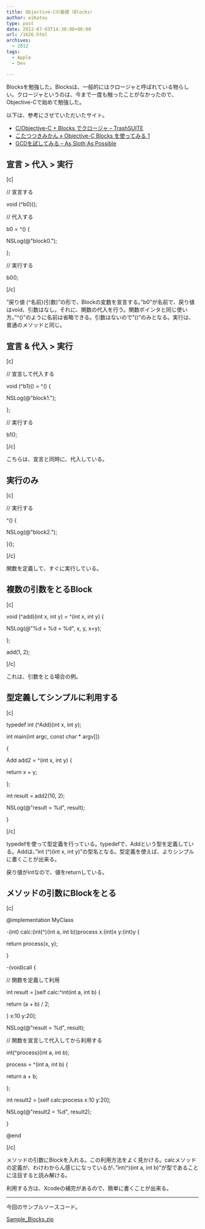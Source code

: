 ```yaml
---
title: Objective-Cの基礎（Blocks）
author: eiKatou
type: post
date: 2012-07-03T14:30:06+00:00
url: /1626.html
archives:
  - 2012
tags:
  - Apple
  - Dev

---
```

Blocksを勉強した。Blocksは、一般的にはクロージャと呼ばれている物らしい。クロージャというのは、今まで一度も触ったことがなかったので、Objective-Cで始めて勉強した。

以下は、参考にさせていただいたサイト。

  * [C/Objective-C + Blocks でクロージャ &#8211; TrashSUITE][1]
  * [こたつつきみかん » Objective-C Blocks を使ってみる 1][2]
  * [GCDを試してみる &#8211; As Sloth As Possible][3]

<!--more-->

## 宣言 > 代入 > 実行

[c]
  
// 宣言する
  
void (^b0)();
  
// 代入する
  
b0 = ^() {
      
NSLog(@"block0.");
  
};
  
// 実行する
  
b0();
  
[/c]
  
”戻り値 (^名前)(引数)”の形で、Blockの変数を宣言する。”b0”が名前で、戻り値はvoid、引数はなし。それに、関数の代入を行う。関数ポインタと同じ使い方。”^()”のように名前は省略できる。引数はないので”()”のみとなる。実行は、普通のメソッドと同じ。

## 宣言 & 代入 > 実行

[c]
  
// 宣言して代入する
  
void (^b1)() = ^() {
      
NSLog(@"block1.");
  
};
  
// 実行する
  
b1();
  
[/c]
  
こちらは、宣言と同時に、代入している。 

## 実行のみ

[c]
  
// 実行する
  
^() {
      
NSLog(@"block2.");
  
}();
  
[/c]
  
関数を定義して、すぐに実行している。 

## 複数の引数をとるBlock

[c]
  
void (^add)(int x, int y) = ^(int x, int y) {
      
NSLog(@"%d + %d = %d", x, y, x+y);
  
};
  
add(1, 2);
  
[/c]
  
これは、引数をとる場合の例。 

## 型定義してシンプルに利用する

[c]
  
typedef int (^Add)(int x, int y);

int main(int argc, const char * argv[])
  
{
          
Add add2 = ^(int x, int y) {
              
return x + y;
          
};
          
int result = add2(10, 2);
          
NSLog(@"result = %d", result);
  
}
  
[/c]
  
typedefを使って型定義を行っている。typedefで、Addという型を定義している。Addは、”int (^)(int x, int y)”の型名となる。型定義を使えば、よりシンプルに書くことが出来る。
  
戻り値がintなので、値をreturnしている。 

## メソッドの引数にBlockをとる

[c]
  
@implementation MyClass

-(int) calc:(int(^)(int a, int b))process x:(int)x y:(int)y {
      
return process(x, y);
  
}

-(void)call {
      
// 関数を定義して利用
      
int result = [self calc:^int(int a, int b) {
          
return (a + b) / 2;
      
} x:10 y:20];

NSLog(@"result = %d", result);

// 関数を宣言して代入してから利用する
      
int(^process)(int a, int b);
      
process = ^(int a, int b) {
          
return a + b;
      
};
      
int result2 = [self calc:process x:10 y:20];
      
NSLog(@"result2 = %d", result2);
  
}

@end

[/c]
  
メソッドの引数にBlockを入れる。この利用方法をよく見かける。calcメソッドの定義が、わけわからん感じになっているが、”int(^)(int a, int b)”が型であることに注目すると読み解ける。
  
利用する方は、Xcodeの補完があるので、簡単に書くことが出来る。 

* * *

今回のサンプルソースコード。
  
[Sample_Blocks.zip][4]

 [1]: http://d.hatena.ne.jp/trashsuite/20100414/1271252150
 [2]: http://www.lifeaether.com/overtaker/blog/?p=1122
 [3]: http://blog.livedoor.jp/faulist/archives/1471730.html
 [4]: http://eikatou.net/blog/wp-content./uploads/2012/07/Sample_Blocks.zip
